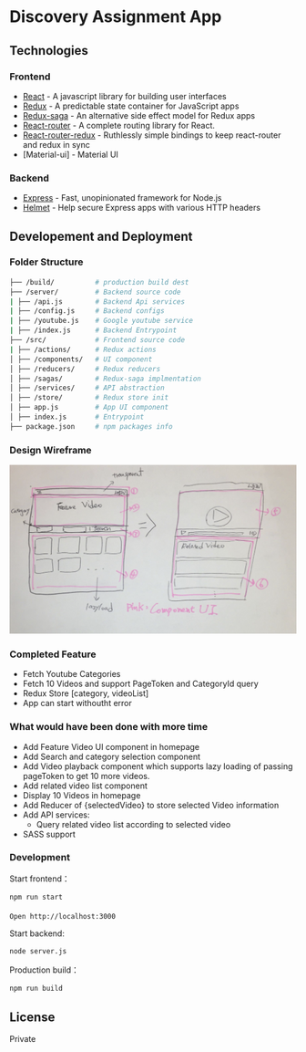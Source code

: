 # Discovery Assignment App

## Technologies

### Frontend

* [React] - A javascript library for building user interfaces
* [Redux] - A predictable state container for JavaScript apps
* [Redux-saga] - An alternative side effect model for Redux apps
* [React-router] - A complete routing library for React.
* [React-router-redux] - Ruthlessly simple bindings to keep react-router and redux in sync
* [Material-ui] - Material UI

### Backend

* [Express] - Fast, unopinionated framework for Node.js
* [Helmet] - Help secure Express apps with various HTTP headers


## Developement and Deployment

### Folder Structure

```bash
├── /build/          # production build dest
├── /server/         # Backend source code
| ├── /api.js        # Backend Api services
| ├── /config.js     # Backend configs
| ├── /youtube.js    # Google youtube service
| ├── /index.js      # Backend Entrypoint
├── /src/            # Frontend source code
| ├── /actions/      # Redux actions
│ ├── /components/   # UI component
│ ├── /reducers/     # Redux reducers
│ ├── /sagas/        # Redux-saga implmentation
│ ├── /services/     # API abstraction
│ ├── /store/        # Redux store init
│ ├── app.js         # App UI component
│ ├── index.js       # Entrypoint
├── package.json     # npm packages info

```

### Design Wireframe

![](https://github.com/EllisShen/discovery-assignment/blob/e1d32ab9caa7c02bef9af15e4b670b0063b9a8d0/Wireframe.png?raw=true)

### Completed Feature
* Fetch Youtube Categories
* Fetch 10 Videos and support PageToken and CategoryId query
* Redux Store [category, videoList]
* App can start withoutht error

### What would have been done with more time

* Add Feature Video UI component in homepage
* Add Search and category selection component
* Add Video playback component which supports lazy loading of passing pageToken to get 10 more videos.
* Add related video list component
* Display 10 Videos in homepage
* Add Reducer of {selectedVideo} to store selected Video information
* Add API services:
  - Query related video list according to selected video
* SASS support


### Development

Start frontend：

```bash
npm run start

Open http://localhost:3000
```

Start backend:
```bash
node server.js
```

Production build：

```bash
npm run build
```


License
----

Private


[//]: # (These are reference links used in the body of this note and get stripped out when the markdown processor does its job. There is no need to format nicely because it shouldn't be seen. Thanks SO - http://stackoverflow.com/questions/4823468/store-comments-in-markdown-syntax)


   [React]: <https://facebook.github.io/react/index.html>
   [Redux]: <https://github.com/reactjs/redux>
   [Redux-saga]: <https://github.com/redux-saga/redux-saga>
   [React-router]: <https://github.com/reacttraining/react-router>
   [React-router-redux]: <https://github.com/reactjs/react-router-redux>
   [Express]: <https://expressjs.com/>
   [Helmet]: <https://github.com/helmetjs/helmet>

